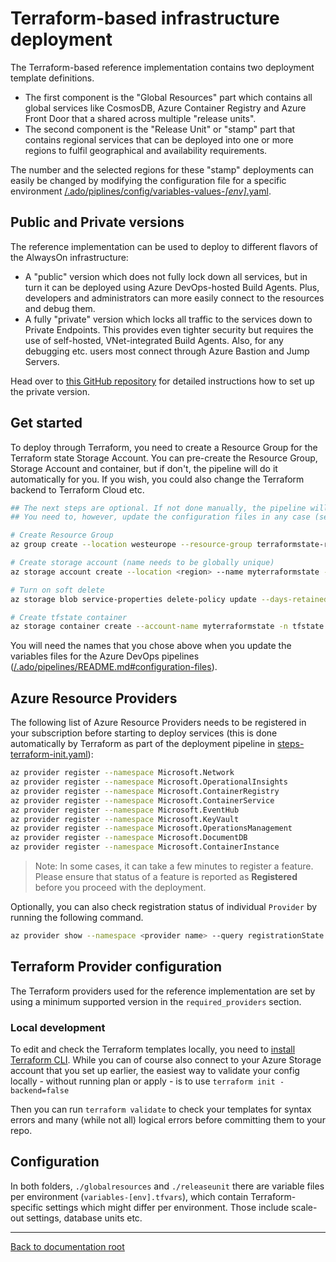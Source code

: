 # Terraform-based infrastructure deployment

The Terraform-based reference implementation contains two deployment template definitions.

- The first component is the "Global Resources" part which contains all global services like CosmosDB, Azure Container Registry and Azure Front Door that a shared across multiple "release units".
- The second component is the "Release Unit" or "stamp" part that contains regional services that can be deployed into one or more regions to fulfil geographical and availability requirements.

The number and the selected regions for these "stamp" deployments can easily be changed by modifying the configuration file for a specific environment [/.ado/piplines/config/variables-values-_[env]_.yaml](/.ado/pipelines/config).

## Public and Private versions

The reference implementation can be used to deploy to different flavors of the AlwaysOn infrastructure:

- A "public" version which does not fully lock down all services, but in turn it can be deployed using Azure DevOps-hosted Build Agents. Plus, developers and administrators can more easily connect to the resources and debug them.
- A fully "private" version which locks all traffic to the services down to Private Endpoints. This provides even tighter security but requires the use of self-hosted, VNet-integrated Build Agents. Also, for any debugging etc. users most connect through Azure Bastion and Jump Servers.

Head over to [this GitHub repository](https://github.com/Azure/AlwaysOn-foundational-private) for detailed instructions how to set up the private version.

## Get started

To deploy through Terraform, you need to create a Resource Group for the Terraform state Storage Account. You can pre-create the Resource Group, Storage Account and container, but if don't, the pipeline will do it automatically for you. If you wish, you could also change the Terraform backend to Terraform Cloud etc.

```bash
## The next steps are optional. If not done manually, the pipeline will create the storage account for you.
## You need to, however, update the configuration files in any case (see below).

# Create Resource Group
az group create --location westeurope --resource-group terraformstate-rg

# Create storage account (name needs to be globally unique)
az storage account create --location <region> --name myterraformstate --resource-group  terraformstate-rg --sku Standard_ZRS

# Turn on soft delete
az storage blob service-properties delete-policy update --days-retained 7 --account-name myterraformstate --enable true

# Create tfstate container
az storage container create --account-name myterraformstate -n tfstate
```

You will need the names that you chose above when you update the variables files for the Azure DevOps pipelines ([/.ado/pipelines/README.md#configuration-files](/.ado/pipelines/README.md#configuration-files)).

## Azure Resource Providers

The following list of Azure Resource Providers needs to be registered in your subscription before starting to deploy services (this is done automatically by Terraform as part of the deployment pipeline in [steps-terraform-init.yaml](/.ado/pipelines/templates/steps-terraform-init.yaml)):

```bash
az provider register --namespace Microsoft.Network
az provider register --namespace Microsoft.OperationalInsights
az provider register --namespace Microsoft.ContainerRegistry
az provider register --namespace Microsoft.ContainerService
az provider register --namespace Microsoft.EventHub
az provider register --namespace Microsoft.KeyVault
az provider register --namespace Microsoft.OperationsManagement
az provider register --namespace Microsoft.DocumentDB
az provider register --namespace Microsoft.ContainerInstance
```

> Note: In some cases, it can take a few minutes to register a feature. Please ensure that status of a feature is reported as **Registered** before you proceed with the deployment.

Optionally, you can also check registration status of individual `Provider` by running the following command.

```bash
az provider show --namespace <provider name> --query registrationState
```

## Terraform Provider configuration

The Terraform providers used for the reference implementation are set by using a minimum supported version in the `required_providers` section.

### Local development

To edit and check the Terraform templates locally, you need to [install Terraform CLI](https://learn.hashicorp.com/tutorials/terraform/install-cli). While you can of course also connect to your Azure Storage account that you set up earlier, the easiest way to validate your config locally - without running plan or apply - is to use `terraform init -backend=false`

Then you can run `terraform validate` to check your templates for syntax errors and many (while not all) logical errors before committing them to your repo.

## Configuration

In both folders, `./globalresources` and `./releaseunit` there are variable files per environment (`variables-[env].tfvars`), which contain Terraform-specific settings which might differ per environment. Those include scale-out settings, database units etc.

---

[Back to documentation root](/docs/README.md)
